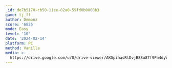 ```yaml
---
_id: de7b5170-cb50-11ee-82a0-59fd0b0808b3
game: tj_ff
author: Demonz
score: '6825'
mode: Easy
level: '10'
date: '2024-02-14'
platform: PC
method: Vanilla
media: >-
  https://drive.google.com/u/0/drive-viewer/AKGpihasRlDvjB88u87f9Pn4dyWLtzswvravFdT1aDlZLRPPUT__5AfP1lCuI0Y6AQVdmm5BCM2ECQ25lf7BlrGntYAgB89TugmJz_4=s2560
---
```


